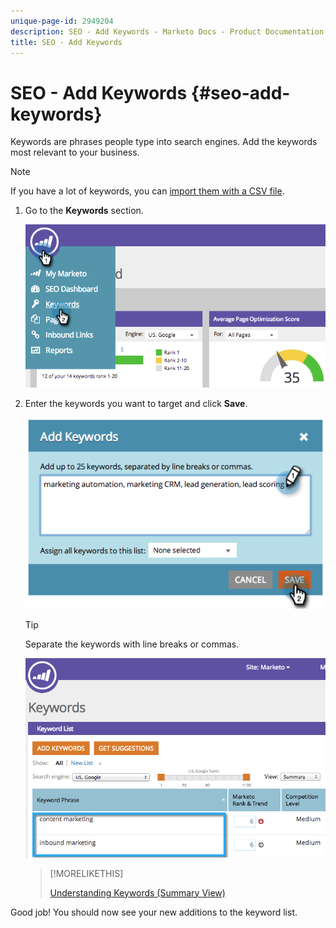 ```yaml
---
unique-page-id: 2949204
description: SEO - Add Keywords - Marketo Docs - Product Documentation
title: SEO - Add Keywords
---
```


# SEO - Add Keywords {#seo-add-keywords}

Keywords are phrases people type into search engines. Add the keywords most relevant to your business.

>[!NOTE]
>
>If you have a lot of keywords, you can [import them with a CSV file](/help/marketo/product-docs/additional-apps/seo/keywords/seo-importing-keywords-with-a-csv.md).

1. Go to the **Keywords** section.

   ![](assets/image2014-9-18-11-3a28-3a39.png)

1. Enter the keywords you want to target and click **Save**.

   ![](assets/image2014-9-18-11-3a28-3a51.png)

   >[!TIP]
   >
   >Separate the keywords with line breaks or commas.

   ![](assets/image2014-9-18-11-3a29-3a12.png)

   >[!MORELIKETHIS]
   >
   >[Understanding Keywords (Summary View)](/help/marketo/product-docs/additional-apps/seo/keywords/seo-understanding-keywords.md)

Good job! You should now see your new additions to the keyword list.
